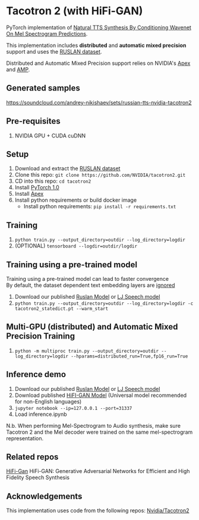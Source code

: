 # Tacotron 2 (with HiFi-GAN)

PyTorch implementation of [Natural TTS Synthesis By Conditioning
Wavenet On Mel Spectrogram Predictions](https://arxiv.org/pdf/1712.05884.pdf). 

This implementation includes **distributed** and **automatic mixed precision** support
and uses the [RUSLAN dataset](https://ruslan-corpus.github.io/).

Distributed and Automatic Mixed Precision support relies on NVIDIA's [Apex] and [AMP].
## Generated samples
https://soundcloud.com/andrey-nikishaev/sets/russian-tts-nvidia-tacotron2

## Pre-requisites
1. NVIDIA GPU + CUDA cuDNN

## Setup
1. Download and extract the [RUSLAN dataset](https://ruslan-corpus.github.io/)
2. Clone this repo: `git clone https://github.com/NVIDIA/tacotron2.git`
3. CD into this repo: `cd tacotron2`
6. Install [PyTorch 1.0]
7. Install [Apex]
8. Install python requirements or build docker image 
    - Install python requirements: `pip install -r requirements.txt`

## Training
1. `python train.py --output_directory=outdir --log_directory=logdir`
2. (OPTIONAL) `tensorboard --logdir=outdir/logdir`

## Training using a pre-trained model
Training using a pre-trained model can lead to faster convergence  
By default, the dataset dependent text embedding layers are [ignored]

1. Download our published [Ruslan Model] or [LJ Speech model]
2. `python train.py --output_directory=outdir --log_directory=logdir -c tacotron2_statedict.pt --warm_start`

## Multi-GPU (distributed) and Automatic Mixed Precision Training
1. `python -m multiproc train.py --output_directory=outdir --log_directory=logdir --hparams=distributed_run=True,fp16_run=True`

## Inference demo
1. Download our published [Ruslan Model] or [LJ Speech model]
2. Download published [HiFI-GAN Model] (Universal model recommended for non-English languages)
3. `jupyter notebook --ip=127.0.0.1 --port=31337`
4. Load inference.ipynb 

N.b.  When performing Mel-Spectrogram to Audio synthesis, make sure Tacotron 2
and the Mel decoder were trained on the same mel-spectrogram representation. 


## Related repos
[HiFi-Gan](https://github.com/jik876/hifi-gan) HiFi-GAN: Generative Adversarial Networks for Efficient and High Fidelity Speech Synthesis

## Acknowledgements
This implementation uses code from the following repos: [Nvidia/Tacotron2](https://github.com/NVIDIA/tacotron2)


[Ruslan Model]: https://drive.google.com/file/d/1CCC0_v3cL5qrLFBsSBuNE3_QgZfDH7wl/view?usp=sharing
[HiFI-GAN Model]: https://drive.google.com/drive/folders/1-eEYTB5Av9jNql0WGBlRoi-WH2J7bp5Y
[LJ Speech model]: https://drive.google.com/file/d/1c5ZTuT7J08wLUoVZ2KkUs_VdZuJ86ZqA/view?usp=sharing
[pytorch 1.0]: https://github.com/pytorch/pytorch#installation
[ignored]: https://github.com/NVIDIA/tacotron2/blob/master/hparams.py#L22
[Apex]: https://github.com/nvidia/apex
[AMP]: https://github.com/NVIDIA/apex/tree/master/apex/amp
